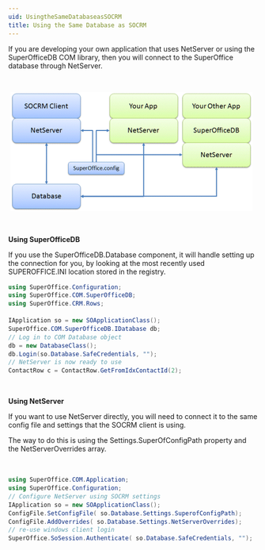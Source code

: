 ```yaml
---
uid: UsingtheSameDatabaseasSOCRM
title: Using the Same Database as SOCRM
---
```



If you are developing your own application that uses NetServer or using the SuperOfficeDB COM library, then you will connect to the SuperOffice database through NetServer.

 

 ![](../../images/using-netserver.gif)

 

**Using SuperOfficeDB**

If you use the SuperOfficeDB.Database component, it will handle setting up the connection for you, by looking at the most recently used SUPEROFFICE.INI location stored in the registry.

```cs
using SuperOffice.Configuration;
using SuperOffice.COM.SuperOfficeDB;
using SuperOffice.CRM.Rows;

IApplication so = new SOApplicationClass();
SuperOffice.COM.SuperOfficeDB.IDatabase db;
// Log in to COM Database object
db = new DatabaseClass();
db.Login(so.Database.SafeCredentials, "");
// NetServer is now ready to use
ContactRow c = ContactRow.GetFromIdxContactId(2);
```
 

**Using NetServer**

If you want to use NetServer directly, you will need to connect it to the same config file and settings that the SOCRM client is using.

The way to do this is using the <see cref="ISettings.SuperofConfigPath">Settings.SuperOfConfigPath</see> property and the <see cref="ISettings.NetServerOverrides">NetServerOverrides</see> array.

 
```cs
using SuperOffice.COM.Application;
using SuperOffice.Configuration;
// Configure NetServer using SOCRM settings
IApplication so = new SOApplicationClass();
ConfigFile.SetConfigFile( so.Database.Settings.SuperofConfigPath);
ConfigFile.AddOverrides( so.Database.Settings.NetServerOverrides);
// re-use windows client login
SuperOffice.SoSession.Authenticate( so.Database.SafeCredentials, "");
```
